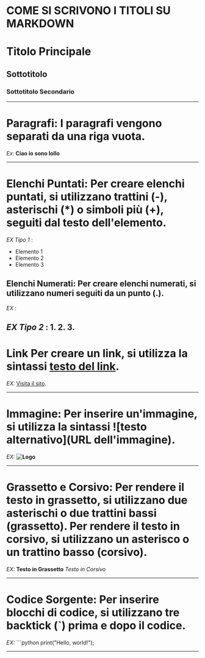 # COME SI SCRIVONO I TITOLI SU MARKDOWN 

# Titolo Principale
## Sottotitolo
### Sottotitolo Secondario

----------------------------------------------------------------------------------------------------------------
# Paragrafi: I paragrafi vengono separati da una riga vuota.

*Ex*: **Ciao io sono lollo**

-----------------------------------------------------------------------------------------------------------------
# Elenchi Puntati: Per creare elenchi puntati, si utilizzano trattini (-), asterischi (*) o simboli più (+), seguiti dal testo dell'elemento. 

*EX Tipo 1* :

- Elemento 1
- Elemento 2
- Elemento 3


## Elenchi Numerati: Per creare elenchi numerati, si utilizzano numeri seguiti da un punto (.). 

*EX* : 

*EX Tipo 2* :
1. 
2. 
3. 
------------------------------------------------------------------------------------------------------------------
# Link Per creare un link, si utilizza la sintassi [testo del link](URL). 

*EX:*
[Visita il sito](https://www.example.com).

-------------------------------------------------------------------------------------------------------------------

# Immagine: Per inserire un'immagine, si utilizza la sintassi ![testo alternativo](URL dell'immagine).
 
 *EX:*
    **![Logo](https://www.example.com/logo.png)**

--------------------------------------------------------------------------------------------------------------------

# Grassetto e Corsivo: Per rendere il testo in grassetto, si utilizzano due asterischi o due trattini bassi (grassetto). Per rendere il testo in corsivo, si utilizzano un asterisco o un trattino basso (corsivo). 

*EX:*
    **Testo in Grassetto**
        *Testo in Corsivo*

----------------------------------------------------------------------------------------------------------------------
# Codice Sorgente: Per inserire blocchi di codice, si utilizzano tre backtick (`) prima e dopo il codice.

 *EX:*
    ```python
        print("Hello, world!");

-----------------------------------------------------------------------------------------------------------------------
